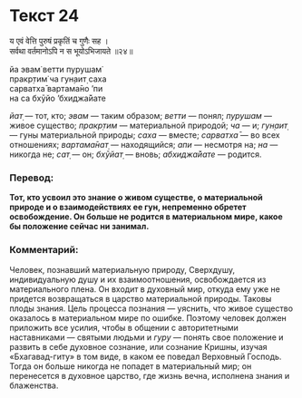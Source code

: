 # Текст 24

य एवं वेत्ति पुरुषं प्रकृतिं च गुणैः सह ।  
सर्वथा वर्तमानोऽपि न स भूयोऽभिजायते ॥२४॥

йа эвам̇ ветти пурушам̇  
пракр̣тим̇ ча гун̣аит̣ саха  
сарватха̄ вартама̄но ’пи  
на са бхӯйо ’бхиджа̄йате

_йат̣_ — тот, кто; _эвам_ — таким образом; _ветти_ — понял; _пурушам_ — живое существо; _пракр̣тим_ — материальной природой; _ча_ — и; _гун̣аит̣_ — гуны материальной природы; _саха_ — вместе; _сарватха̄_ — во всех отношениях; _вартама̄нат̣_ — находящийся; _апи_ — несмотря на; _на_ — никогда не; _сат̣_ — он; _бхӯйат̣_ — вновь; _абхиджа̄йате_ — родится.

### Перевод:

**Тот, кто усвоил это знание о живом существе, о материальной природе и о взаимодействиях ее гун, непременно обретет освобождение. Он больше не родится в материальном мире, какое бы положение сейчас ни занимал.**

### Комментарий:

Человек, познавший материальную природу, Сверхдушу, индивидуальную душу и их взаимоотношения, освобождается из материального плена. Он входит в духовный мир, откуда ему уже не придется возвращаться в царство материальной природы. Таковы плоды знания. Цель процесса познания — уяснить, что живое существо оказалось в материальном мире по ошибке. Поэтому человек должен приложить все усилия, чтобы в общении с авторитетными наставниками — святыми людьми и _гуру_ — понять свое положение и развить в себе духовное сознание, или сознание Кришны, изучая «Бхагавад-гиту» в том виде, в каком ее поведал Верховный Господь. Тогда он больше никогда не попадет в материальный мир; он перенесется в духовное царство, где жизнь вечна, исполнена знания и блаженства.